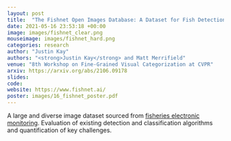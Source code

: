 ```yaml
---
layout: post
title:  "The Fishnet Open Images Database: A Dataset for Fish Detection and Fine-Grained Categorization in Fisheries"
date: 2021-05-16 23:53:18 +00:00
image: images/fishnet_clear.png
mouseimage: images/fishnet_hard.png
categories: research
author: "Justin Kay"
authors: "<strong>Justin Kay</strong> and Matt Merrifield"
venue: "8th Workshop on Fine-Grained Visual Categorization at CVPR"
arxiv: https://arxiv.org/abs/2106.09178
slides:
code:
website: https://www.fishnet.ai/
poster: images/16_fishnet_poster.pdf
---
```

A large and diverse image dataset sourced from [fisheries electronic monitoring](https://www.fisheries.noaa.gov/insight/electronic-monitoring-explained). Evaluation of existing detection and classification algorithms and quantification of key challenges.
